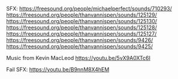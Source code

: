 SFX:
https://freesound.org/people/michaelperfect/sounds/710293/
https://freesound.org/people/thanvannispen/sounds/125129/
https://freesound.org/people/thanvannispen/sounds/125130/
https://freesound.org/people/thanvannispen/sounds/125128/
https://freesound.org/people/thanvannispen/sounds/125127/
https://freesound.org/people/thanvannispen/sounds/9426/
https://freesound.org/people/thanvannispen/sounds/9425/

Music from Kevin MacLeod
https://youtu.be/5vX9A0XTc6I


Fail SFX:
https://youtu.be/B9nnM8X4hEM

